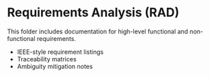# Requirements Analysis (RAD)

This folder includes documentation for high-level functional and non-functional requirements.

- IEEE-style requirement listings
- Traceability matrices
- Ambiguity mitigation notes
